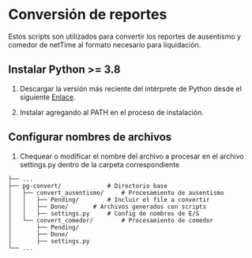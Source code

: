 # Conversión de reportes
Estos scripts son utilizados para convertir los reportes de ausentismo y comedor de netTime al formato necesario para liquidación.

## Instalar Python >= 3.8 ##
1. Descargar la versión más reciente del intérprete de Python desde el siguiente [Enlace](https://www.python.org/ftp/python/3.8.2/python-3.8.2.exe "Python Downloads").

2. Instalar agregando al PATH en el proceso de instalación.


## Configurar nombres de archivos ##
1. Chequear o modificar el nombre del archivo a procesar en el archivo settings.py dentro de la carpeta correspondiente

```
├── ...
├── pg-convert/				# Directorio base
│   ├── convert_ausentismo/		# Procesamiento de ausentismo
│	│	├── Pending/		# Incluir el file a convertir
│	│	├── Done/		# Archivos generados con scripts
│	│	├── settings.py 	# Config de nombres de E/S
│   └── convert_comedor/    	# Procesamiento de comedor
│		├── Pending/
│		├── Done/
│		├── settings.py
└── ...
```

